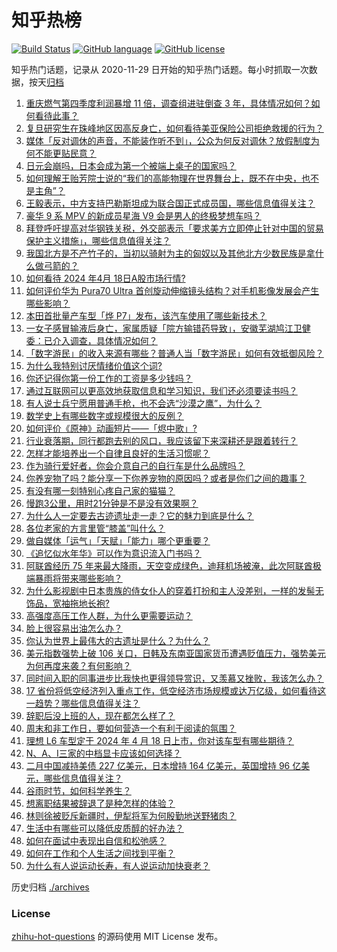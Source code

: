 # 知乎热榜
[![Build Status](https://github.com/ToWeLong/zhihu-hot-questions/workflows/CI/badge.svg)](https://github.com/ToWeLong/zhihu-hot-questions/actions)
[![GitHub language](https://img.shields.io/badge/language-golang-orange.svg)](https://golang.org/)
[![GitHub license](https://img.shields.io/github/license/ToWeLong/zhihu-hot-questions)](https://github.com/ToWeLong/zhihu-hot-questions/blob/main/LICENSE)

知乎热门话题，记录从 2020-11-29 日开始的知乎热门话题。每小时抓取一次数据，按天[归档](./archives)

<!-- BEGIN -->

1. [重庆燃气第四季度利润暴增 11 倍，调查组进驻倒查 3 年，具体情况如何？如何看待此事？](https://www.zhihu.com/question/653232599)
1. [复旦研究生在珠峰地区因高反身亡，如何看待美亚保险公司拒绝救援的行为？](https://www.zhihu.com/question/653211355)
1. [媒体「反对调休的声音，不能装作听不到」，公众为何反对调休？放假制度为何不能更贴民意？](https://www.zhihu.com/question/653308216)
1. [日元会崩吗，日本会成为第一个被端上桌子的国家吗？](https://www.zhihu.com/question/653217663)
1. [如何理解王贻芳院士说的“我们的高能物理在世界舞台上，既不在中央，也不是主角”？](https://www.zhihu.com/question/653149320)
1. [王毅表示，中方支持巴勒斯坦成为联合国正式成员国，哪些信息值得关注？](https://www.zhihu.com/question/653305027)
1. [豪华 9 系 MPV 的新成员星海 V9 会是男人的终极梦想车吗？](https://www.zhihu.com/question/653238221)
1. [拜登呼吁提高对华钢铁关税，外交部表示「要求美方立即停止针对中国的贸易保护主义措施」，哪些信息值得关注？](https://www.zhihu.com/question/653338736)
1. [我国北方是不产竹子的，当初以骑射为主的匈奴以及其他北方少数民族是拿什么做弓箭的？](https://www.zhihu.com/question/653154535)
1. [如何看待 2024 年4月 18日A股市场行情?](https://www.zhihu.com/question/653300207)
1. [如何评价华为 Pura70 Ultra 首创旋动伸缩镜头结构？对手机影像发展会产生哪些影响？](https://www.zhihu.com/question/653302112)
1. [本田首批量产车型「烨 P7」发布，该汽车使用了哪些新技术？](https://www.zhihu.com/question/653132978)
1. [一女子感冒输液后身亡，家属质疑「院方输错药导致」，安徽芜湖鸠江卫健委：已介入调查，具体情况如何？](https://www.zhihu.com/question/653299830)
1. [「数字游民」的收入来源有哪些？普通人当「数字游民」如何有效抵御风险？](https://www.zhihu.com/question/653020050)
1. [为什么我特别讨厌情绪价值这个词?](https://www.zhihu.com/question/653121998)
1. [你还记得你第一份工作的工资是多少钱吗？](https://www.zhihu.com/question/652752395)
1. [通过互联网可以更高效地获取信息和学习知识，我们还必须要读书吗？](https://www.zhihu.com/question/653243891)
1. [有人说士兵宁愿用普通手枪，也不会选“沙漠之鹰”，为什么？](https://www.zhihu.com/question/653250320)
1. [数学史上有哪些数字或规模很大的反例？](https://www.zhihu.com/question/652395396)
1. [如何评价《原神》动画短片——「烬中歌」?](https://www.zhihu.com/question/653118544)
1. [行业衰落期，同行都跑去别的风口，我应该留下来深耕还是跟着转行？](https://www.zhihu.com/question/651136992)
1. [怎样才能培养出一个自律且良好的生活习惯呢？](https://www.zhihu.com/question/653099213)
1. [作为骑行爱好者，你会介意自己的自行车是什么品牌吗？](https://www.zhihu.com/question/652617984)
1. [你养宠物了吗？能分享一下你养宠物的原因吗？或者是你们之间的趣事？](https://www.zhihu.com/question/652526983)
1. [有没有哪一刻特别心疼自己家的猫猫？](https://www.zhihu.com/question/651118613)
1. [慢跑3公里，用时21分钟是不是没有效果啊？](https://www.zhihu.com/question/650751484)
1. [为什么人一定要去古迹遗址走一走？它的魅力到底是什么？](https://www.zhihu.com/question/650719770)
1. [各位老家的方言里管“膝盖”叫什么？](https://www.zhihu.com/question/648329838)
1. [做自媒体「运气」「天赋」「能力」哪个更重要？](https://www.zhihu.com/question/652075154)
1. [《追忆似水年华》可以作为意识流入门书吗？](https://www.zhihu.com/question/651239407)
1. [阿联酋经历 75 年来最大降雨，天空变成绿色，迪拜机场被淹，此次阿联酋极端暴雨将带来哪些影响？](https://www.zhihu.com/question/653240872)
1. [为什么影视剧中日本贵族的侍女仆人的穿着打扮和主人没差别，一样的发髻无饰品，宽袖拖地长袍?](https://www.zhihu.com/question/634793955)
1. [高强度高压工作人群，为什么更需要运动？](https://www.zhihu.com/question/653110890)
1. [脸上很容易出油怎么办？](https://www.zhihu.com/question/651442125)
1. [你认为世界上最伟大的古遗址是什么？为什么？](https://www.zhihu.com/question/650719750)
1. [美元指数强势上破 106 关口，日韩及东南亚国家货币遭遇贬值压力，强势美元为何再度来袭？有何影响？](https://www.zhihu.com/question/653299132)
1. [同时间入职的同事进步比我快也更得领导赏识，又羡慕又挫败，我该怎么办？](https://www.zhihu.com/question/652075606)
1. [17 省份将低空经济列入重点工作，低空经济市场规模或达万亿级，如何看待这一趋势？哪些信息值得关注？](https://www.zhihu.com/question/653226523)
1. [辞职后没上班的人，现在都怎么样了？](https://www.zhihu.com/question/652238229)
1. [周末和非工作日，要如何营造一个有利于阅读的氛围？](https://www.zhihu.com/question/652524845)
1. [理想 L6 车型定于 2024 年 4 月 18 日上市，你对该车型有哪些期待？](https://www.zhihu.com/question/639579955)
1. [N、A、I三家的中档显卡应该如何选择？](https://www.zhihu.com/question/649064438)
1. [二月中国减持美债 227 亿美元，日本增持 164 亿美元，英国增持 96 亿美元，哪些信息值得关注？](https://www.zhihu.com/question/653299113)
1. [谷雨时节，如何科学养生？](https://www.zhihu.com/question/653304642)
1. [想离职结果被辞退了是种怎样的体验？](https://www.zhihu.com/question/652238223)
1. [林则徐被贬斥新疆时，伊犁将军为何殷勤地送野猪肉？](https://www.zhihu.com/question/653115277)
1. [生活中有哪些可以降低皮质醇的好办法？](https://www.zhihu.com/question/653329848)
1. [如何在面试中表现出自信和松弛感？](https://www.zhihu.com/question/652238217)
1. [如何在工作和个人生活之间找到平衡？](https://www.zhihu.com/question/653326766)
1. [为什么有人说运动长寿，有人说运动加快衰老？](https://www.zhihu.com/question/652611419)

<!-- END -->

历史归档 [./archives](./archives)


### License
[zhihu-hot-questions](https://github.com/towelong/zhihu-hot-questions) 的源码使用 MIT License 发布。